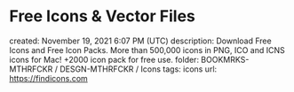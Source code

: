 # Free Icons & Vector Files

created: November 19, 2021 6:07 PM (UTC)
description: Download Free Icons and Free Icon Packs. More than 500,000 icons in PNG, ICO and ICNS icons for Mac! +2000 icon pack for free use.
folder: BOOKMRKS-MTHRFCKR / DESGN-MTHRFCKR / Icons
tags: icons
url: https://findicons.com